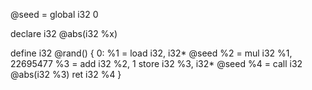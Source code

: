 @seed = global i32 0

declare i32 @abs(i32 %x)

define i32 @rand() {
0:
	%1 = load i32, i32* @seed
	%2 = mul i32 %1, 22695477
	%3 = add i32 %2, 1
	store i32 %3, i32* @seed
	%4 = call i32 @abs(i32 %3)
	ret i32 %4
}


